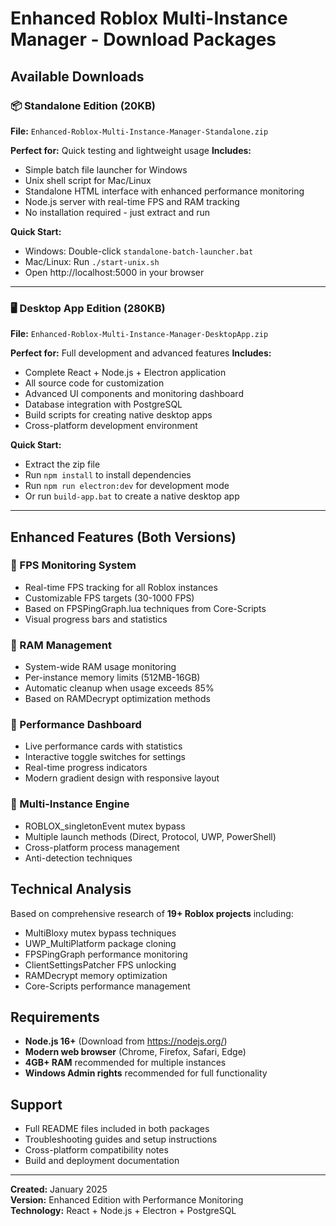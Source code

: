 # Enhanced Roblox Multi-Instance Manager - Download Packages

## Available Downloads

### 📦 Standalone Edition (20KB)
**File:** `Enhanced-Roblox-Multi-Instance-Manager-Standalone.zip`

**Perfect for:** Quick testing and lightweight usage
**Includes:**
- Simple batch file launcher for Windows
- Unix shell script for Mac/Linux
- Standalone HTML interface with enhanced performance monitoring
- Node.js server with real-time FPS and RAM tracking
- No installation required - just extract and run

**Quick Start:**
- Windows: Double-click `standalone-batch-launcher.bat`
- Mac/Linux: Run `./start-unix.sh`
- Open http://localhost:5000 in your browser

---

### 🖥️ Desktop App Edition (280KB) 
**File:** `Enhanced-Roblox-Multi-Instance-Manager-DesktopApp.zip`

**Perfect for:** Full development and advanced features
**Includes:**
- Complete React + Node.js + Electron application
- All source code for customization
- Advanced UI components and monitoring dashboard
- Database integration with PostgreSQL
- Build scripts for creating native desktop apps
- Cross-platform development environment

**Quick Start:**
- Extract the zip file
- Run `npm install` to install dependencies
- Run `npm run electron:dev` for development mode
- Or run `build-app.bat` to create a native desktop app

---

## Enhanced Features (Both Versions)

### 🎯 FPS Monitoring System
- Real-time FPS tracking for all Roblox instances
- Customizable FPS targets (30-1000 FPS)
- Based on FPSPingGraph.lua techniques from Core-Scripts
- Visual progress bars and statistics

### 💾 RAM Management
- System-wide RAM usage monitoring
- Per-instance memory limits (512MB-16GB)
- Automatic cleanup when usage exceeds 85%
- Based on RAMDecrypt optimization methods

### 🔧 Performance Dashboard
- Live performance cards with statistics
- Interactive toggle switches for settings
- Real-time progress indicators
- Modern gradient design with responsive layout

### 🚀 Multi-Instance Engine
- ROBLOX_singletonEvent mutex bypass
- Multiple launch methods (Direct, Protocol, UWP, PowerShell)
- Cross-platform process management
- Anti-detection techniques

## Technical Analysis

Based on comprehensive research of **19+ Roblox projects** including:
- MultiBloxy mutex bypass techniques
- UWP_MultiPlatform package cloning
- FPSPingGraph performance monitoring
- ClientSettingsPatcher FPS unlocking
- RAMDecrypt memory optimization
- Core-Scripts performance management

## Requirements

- **Node.js 16+** (Download from https://nodejs.org/)
- **Modern web browser** (Chrome, Firefox, Safari, Edge)
- **4GB+ RAM** recommended for multiple instances
- **Windows Admin rights** recommended for full functionality

## Support

- Full README files included in both packages
- Troubleshooting guides and setup instructions
- Cross-platform compatibility notes
- Build and deployment documentation

---

**Created:** January 2025  
**Version:** Enhanced Edition with Performance Monitoring  
**Technology:** React + Node.js + Electron + PostgreSQL